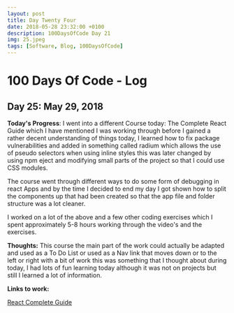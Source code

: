 ```yaml
---
layout: post
title: Day Twenty Four
date: 2018-05-28 23:32:00 +0100
description: 100DaysOfCode Day 21
img: 25.jpeg
tags: [Software, Blog, 100DaysOfCode]
---
```

# 100 Days Of Code - Log

## Day 25: May 29, 2018

**Today's Progress**: 
I went into a different Course today: The Complete React Guide which I have mentioned I was working through before I gained a rather decent understanding of things today, I learned how to fix package vulnerabilities and added in something called radium which allows the use of pseudo selectors when using inline styles this was later changed by using npm eject and modifying small parts of the project so that I could use CSS modules.

The course went through different ways to do some form of debugging in react Apps and by the time I decided to end my day I got shown how to split the components up that had been created so that the app file and folder structure was a lot cleaner.

I worked on a lot of the above and a few other coding exercises which I spent approximately 5-8 hours working through the video's and the exercises.

**Thoughts:** 
This course the main part of the work could actually be adapted and used as a To Do List or used as a Nav link that moves down or to the left or right with a bit of work this was something that I thought about during today, I had lots of fun learning today although it was not on projects but still I learned a lot of information.

**Links to work:**

[React Complete Guide](https://github.com/NathanScott85/react-complete-guide/commits?author=NathanScott85&since=2018-05-28T23:00:00Z&until=2018-05-29T23:00:00Z)
